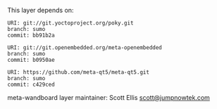 This layer depends on:

    URI: git://git.yoctoproject.org/poky.git
    branch: sumo
    commit: bb91b2a

    URI: git://git.openembedded.org/meta-openembedded
    branch: sumo
    commit: b0950ae

    URI: https://github.com/meta-qt5/meta-qt5.git
    branch: sumo
    commit: c429ced

meta-wandboard layer maintainer: Scott Ellis <scott@jumpnowtek.com>
